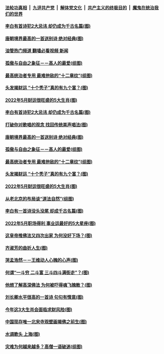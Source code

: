 ####  [法轮功真相](../../../../basic/blob/master/README.md?t=05010631) &nbsp;|&nbsp; [九评共产党](../../../../9ping.md/blob/master/README.md?t=05010631) &nbsp;|&nbsp; [解体党文化](../../../../jtdwh.md/blob/master/README.md?t=05010631)  &nbsp;|&nbsp; [共产主义的终极目的](../../../../gczydzjmd.md/blob/master/README.md?t=05010631) &nbsp;|&nbsp; [魔鬼在统治我们的世界](../../../../mgztzwmdsj.md/blob/master/README.md?t=05010631) 

#### [李白有首诗犯2大忌讳 却仍成为千古名篇(图)](../pages/p7/1001650.md?t=05010631) 

#### [唐朝境界最高的一首送别诗 绝对经典(图)](../pages/p7/1001661.md?t=05010631) 

#### [油管热门频道 翻墙必看视频 新闻](http://45.76.130.85:81/youtube.html?05010631)

#### [孤傲与自由之象征－－高人的最爱(组图)](../pages/p7/1003604.md?t=05010631) 

#### [最高统治者专用 最难拚敌的“十二章纹”(组图)](../pages/p7/1000360.md?t=05010631) 

#### [头发揭财运 “十个秃子”真的有九个富？(图)](../pages/p7/1003382.md?t=05010631) 

#### [2022年5月财运很旺盛的5大生肖(图)](../pages/p7/1004632.md?t=05010631) 

#### [李白有首诗犯2大忌讳 却仍成为千古名篇(图)](../pages/p7/1001650.md?t=05010631) 

#### [打破你对歌唱的观念 找回传统美声唱法(图)](../pages/p7/1005104.md?t=05010631) 

#### [唐朝境界最高的一首送别诗 绝对经典(图)](../pages/p7/1001661.md?t=05010631) 

#### [孤傲与自由之象征－－高人的最爱(组图)](../pages/p7/1003604.md?t=05010631) 

#### [最高统治者专用 最难拚敌的“十二章纹”(组图)](../pages/p7/1000360.md?t=05010631) 

#### [头发揭财运 “十个秃子”真的有九个富？(图)](../pages/p7/1003382.md?t=05010631) 

#### [2022年5月财运很旺盛的5大生肖(图)](../pages/p7/1004632.md?t=05010631) 

#### [从老北京的布局谈“道法自然”(组图)](../pages/p7/1002936.md?t=05010631) 

#### [李白有一首诗没头没尾 却成千古名篇(图)](../pages/p7/1001548.md?t=05010631) 

#### [2022年5月职场得利 事业运最好的5大星座(图)](../pages/p7/1003030.md?t=05010631) 

#### [这皇帝推佛法又四次出家 为何没好下场？(图)](../pages/p7/1003465.md?t=05010631) 

#### [齐淑芳的曲折人生(图)](../pages/p7/1004760.md?t=05010631) 

#### [哭孟浩然－－王维动人心魄的心声(图)](../pages/p7/1001653.md?t=05010631) 

#### [何谓“一斗穷 二斗富 三斗四斗满街走”？(图)](../pages/p7/1003165.md?t=05010631) 

#### [他想了解高深佛法 为何被吓得魂飞魄散？(图)](../pages/p7/969855.md?t=05010631) 

#### [刘长卿水平很高的一首诗 句句有情意(图)](../pages/p7/1001397.md?t=05010631) 

#### [今年这3大生肖会面临求财风险(图)](../pages/p7/1004537.md?t=05010631) 

#### [中国现存唯一北宋寺观壁画揭佛之前生(图)](../pages/p7/1003464.md?t=05010631) 

#### [水调歌头 上海(图)](../pages/p7/1004561.md?t=05010631) 

#### [灾难为何越来越多？高僧一语破迷(组图)](../pages/p7/1004065.md?t=05010631) 

<img src='http://gfw-breaker.win/goodnews/indexes/p7.md' width='0px' height='0px'/>
